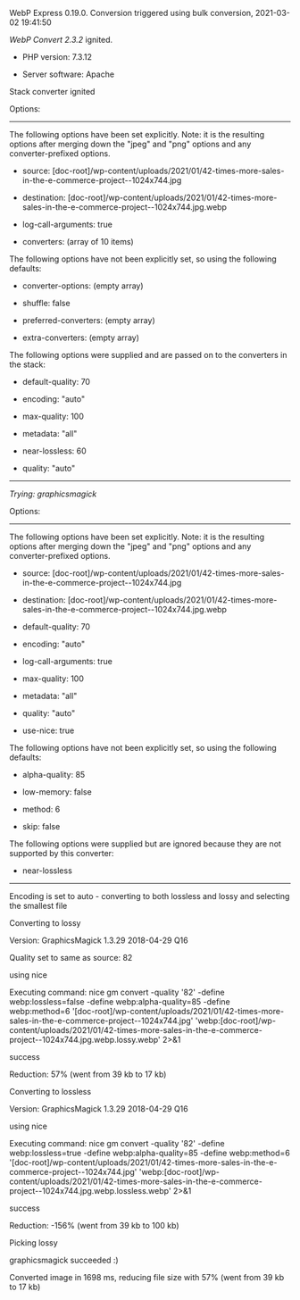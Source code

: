 WebP Express 0.19.0. Conversion triggered using bulk conversion, 2021-03-02 19:41:50

*WebP Convert 2.3.2*  ignited.
- PHP version: 7.3.12
- Server software: Apache

Stack converter ignited

Options:
------------
The following options have been set explicitly. Note: it is the resulting options after merging down the "jpeg" and "png" options and any converter-prefixed options.
- source: [doc-root]/wp-content/uploads/2021/01/42-times-more-sales-in-the-e-commerce-project--1024x744.jpg
- destination: [doc-root]/wp-content/uploads/2021/01/42-times-more-sales-in-the-e-commerce-project--1024x744.jpg.webp
- log-call-arguments: true
- converters: (array of 10 items)

The following options have not been explicitly set, so using the following defaults:
- converter-options: (empty array)
- shuffle: false
- preferred-converters: (empty array)
- extra-converters: (empty array)

The following options were supplied and are passed on to the converters in the stack:
- default-quality: 70
- encoding: "auto"
- max-quality: 100
- metadata: "all"
- near-lossless: 60
- quality: "auto"
------------


*Trying: graphicsmagick* 

Options:
------------
The following options have been set explicitly. Note: it is the resulting options after merging down the "jpeg" and "png" options and any converter-prefixed options.
- source: [doc-root]/wp-content/uploads/2021/01/42-times-more-sales-in-the-e-commerce-project--1024x744.jpg
- destination: [doc-root]/wp-content/uploads/2021/01/42-times-more-sales-in-the-e-commerce-project--1024x744.jpg.webp
- default-quality: 70
- encoding: "auto"
- log-call-arguments: true
- max-quality: 100
- metadata: "all"
- quality: "auto"
- use-nice: true

The following options have not been explicitly set, so using the following defaults:
- alpha-quality: 85
- low-memory: false
- method: 6
- skip: false

The following options were supplied but are ignored because they are not supported by this converter:
- near-lossless
------------

Encoding is set to auto - converting to both lossless and lossy and selecting the smallest file

Converting to lossy
Version: GraphicsMagick 1.3.29 2018-04-29 Q16 
Quality set to same as source: 82
using nice
Executing command: nice gm convert -quality '82' -define webp:lossless=false -define webp:alpha-quality=85 -define webp:method=6 '[doc-root]/wp-content/uploads/2021/01/42-times-more-sales-in-the-e-commerce-project--1024x744.jpg' 'webp:[doc-root]/wp-content/uploads/2021/01/42-times-more-sales-in-the-e-commerce-project--1024x744.jpg.webp.lossy.webp' 2>&1
success
Reduction: 57% (went from 39 kb to 17 kb)

Converting to lossless
Version: GraphicsMagick 1.3.29 2018-04-29 Q16 
using nice
Executing command: nice gm convert -quality '82' -define webp:lossless=true -define webp:alpha-quality=85 -define webp:method=6 '[doc-root]/wp-content/uploads/2021/01/42-times-more-sales-in-the-e-commerce-project--1024x744.jpg' 'webp:[doc-root]/wp-content/uploads/2021/01/42-times-more-sales-in-the-e-commerce-project--1024x744.jpg.webp.lossless.webp' 2>&1
success
Reduction: -156% (went from 39 kb to 100 kb)

Picking lossy
graphicsmagick succeeded :)

Converted image in 1698 ms, reducing file size with 57% (went from 39 kb to 17 kb)
